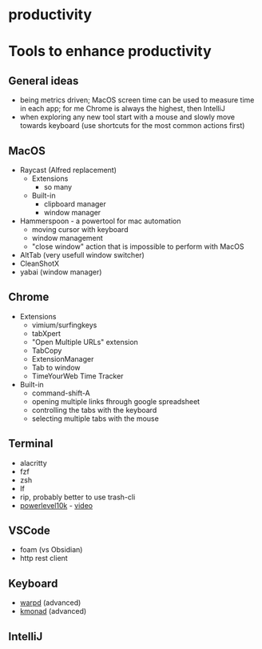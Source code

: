 # productivity


# Tools to enhance productivity

## General ideas
- being metrics driven; MacOS screen time can be used to measure time in each app; for me Chrome is always the highest, then IntelliJ
- when exploring any new tool start with a mouse and slowly move towards keyboard (use shortcuts for the most common actions first)

## MacOS
- Raycast (Alfred replacement)
  - Extensions
    - so many
  - Built-in
    - clipboard manager
    - window manager
- Hammerspoon - a powertool for mac automation
  - moving cursor with keyboard
  - window management 
  - "close window" action that is impossible to perform with MacOS
- AltTab (very usefull window switcher)
- CleanShotX
- yabai (window manager)

## Chrome
- Extensions
    - vimium/surfingkeys
    - tabXpert
    - "Open Multiple URLs" extension
    - TabCopy
    - ExtensionManager
    - Tab to window
    - TimeYourWeb Time Tracker
- Built-in
  - command-shift-A
  - opening multiple links fhrough google spreadsheet
  - controlling the tabs with the keyboard
  - selecting multiple tabs with the mouse

## Terminal
- alacritty
- fzf
- zsh
- lf
- rip, probably better to use trash-cli
- [powerlevel10k](https://github.com/romkatv/powerlevel10k) - [video](https://www.youtube.com/watch?v=CF1tMjvHDRA&ab_channel=JoseanMartinez)

## VSCode
- foam (vs Obsidian)
- http rest client

## Keyboard 
- [warpd](https://github.com/rvaiya/warpd) (advanced)
- [kmonad](https://github.com/kmonad/kmonad) (advanced)

## IntelliJ
